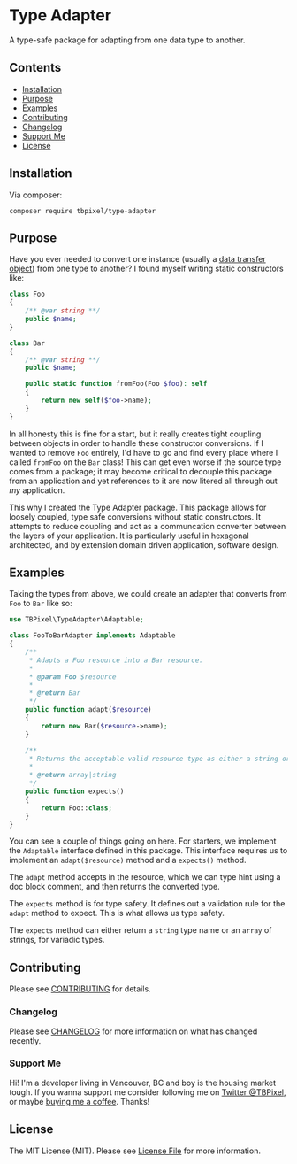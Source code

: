 # Type Adapter

A type-safe package for adapting from one data type to another.

## Contents

- [Installation](#installation)
- [Purpose](#purpose)
- [Examples](#examples)
- [Contributing](#contributing)
- [Changelog](#changelog)
- [Support Me](#support-me)
- [License](#license)

## Installation

Via composer:

```shell
composer require tbpixel/type-adapter
```

## Purpose

Have you ever needed to convert one instance (usually a [data transfer object](https://github.com/spatie/data-transfer-object)) from one type to another? I found myself writing static constructors like:

```php
class Foo
{
    /** @var string **/
    public $name;
}

class Bar
{
    /** @var string **/
    public $name;

    public static function fromFoo(Foo $foo): self
    {
        return new self($foo->name);
    }
}
```

In all honesty this is fine for a start, but it really creates tight coupling between objects in order to handle these constructor conversions. If I wanted to remove `Foo` entirely, I'd have to go and find every place where I called `fromFoo` on the `Bar` class! This can get even worse if the source type comes from a package; it may become critical to decouple this package from an application and yet references to it are now litered all through out _my_ application.

This why I created the Type Adapter package. This package allows for loosely coupled, type safe conversions without static constructors. It attempts to reduce coupling and act as a communcation converter between the layers of your application. It is particularly useful in hexagonal architected, and by extension domain driven application, software design.

## Examples

Taking the types from above, we could create an adapter that converts from `Foo` to `Bar` like so:

```php
use TBPixel\TypeAdapter\Adaptable;

class FooToBarAdapter implements Adaptable
{
    /**
     * Adapts a Foo resource into a Bar resource.
     *
     * @param Foo $resource
     *
     * @return Bar
     */
    public function adapt($resource)
    {
        return new Bar($resource->name);
    }

    /**
     * Returns the acceptable valid resource type as either a string or an array.
     *
     * @return array|string
     */
    public function expects()
    {
        return Foo::class;
    }
}
```

You can see a couple of things going on here. For starters, we implement the `Adaptable` interface defined in this package. This interface requires us to implement an `adapt($resource)` method and a `expects()` method.

The `adapt` method accepts in the resource, which we can type hint using a doc block comment, and then returns the converted type.

The `expects` method is for type safety. It defines out a validation rule for the `adapt` method to expect. This is what allows us type safety.

The `expects` method can either return a `string` type name or an `array` of strings, for variadic types.

## Contributing

Please see [CONTRIBUTING](CONTRIBUTING.md) for details.

### Changelog

Please see [CHANGELOG](CHANGELOG.md) for more information on what has changed recently.

### Support Me

Hi! I'm a developer living in Vancouver, BC and boy is the housing market tough. If you wanna support me consider following me on [Twitter @TBPixel](https://twitter.com/TBPixel), or maybe [buying me a coffee](https://ko-fi.com/tbpixel). Thanks!

## License

The MIT License (MIT). Please see [License File](LICENSE) for more information.

